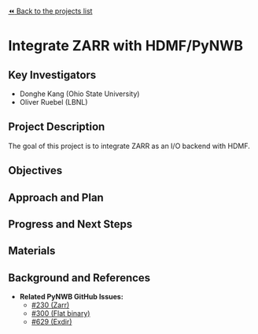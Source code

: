 [:rewind: Back to the projects list](../../README.md#ProjectsList)

<!-- For information on how to write GitHub .md files see https://guides.github.com/features/mastering-markdown/ -->

# Integrate ZARR with HDMF/PyNWB

## Key Investigators

<!-- - Investigator 1 (Affiliation)-->
<!-- - Investigator 2 (Affiliation)-->

- Donghe Kang	(Ohio State University)
- Oliver Ruebel (LBNL)

## Project Description

<!-- Add a short paragraph describing the project. -->

The goal of this project is to integrate ZARR as an I/O backend with HDMF. 

## Objectives

<!-- Briefly describe the objectives of your project. What would you like to achive?-->

<!-- 1. Objective A. Describe it in 1-2 sentences.-->
<!-- 1. Objective B. Describe it in 1-2 sentences.-->
<!-- 1. ...-->

## Approach and Plan

<!-- 1. Describe the steps of your planned approach to reach the objectives.-->
<!-- 1. ... -->
<!-- 1. ... -->

## Progress and Next Steps

<!--Populate this section as you are making progress before/during/after the hackathon-->
<!--Describe the progress you have made on the project,e.g., which objectives you have achieved and how.-->
<!--Describe the next steps you are planing to take to complete the project.-->

## Materials

<!--If available add links to the materials relevant to the project, e.g., the code generated for the project or data used-->
<!--If available add pictures and links to videos that demonstrate what has been accomplished.-->
<!--![Description of picture](Example2.jpg)-->

## Background and References

<!--Use this space for information that may help people better understand your project, like links to papers, source code, or data ,e.g:-->
<!-- - Source code: https://github.com/YourUser/YourRepository -->
<!-- - Documentation: https://link.to.docs -->
<!-- - Test data: https://link.to.test.data -->

* **Related PyNWB GitHub Issues:**
  * [#230 (Zarr)](https://github.com/NeurodataWithoutBorders/pynwb/issues/230)
  * [#300 (Flat binary)](https://github.com/NeurodataWithoutBorders/pynwb/issues/300)
  * [#629 (Exdir)](https://github.com/NeurodataWithoutBorders/pynwb/issues/629)

